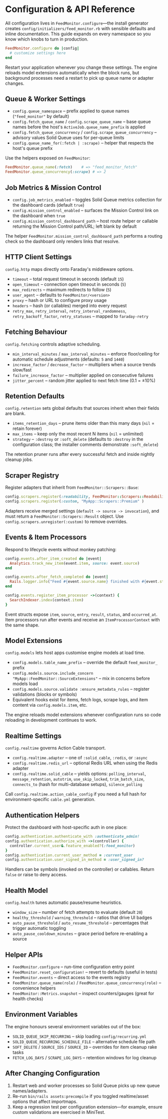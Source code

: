 # Configuration & API Reference

All configuration lives in `FeedMonitor.configure`—the install generator creates `config/initializers/feed_monitor.rb` with sensible defaults and inline documentation. This guide expands on every namespace so you know which knobs to turn in production.

```ruby
FeedMonitor.configure do |config|
  # customize settings here
end
```

Restart your application whenever you change these settings. The engine reloads model extensions automatically when the block runs, but background processes need a restart to pick up queue name or adapter changes.

## Queue & Worker Settings

- `config.queue_namespace` – prefix applied to queue names (`"feed_monitor"` by default)
- `config.fetch_queue_name` / `config.scrape_queue_name` – base queue names before the host's `ActiveJob.queue_name_prefix` is applied
- `config.fetch_queue_concurrency` / `config.scrape_queue_concurrency` – advisory values Solid Queue uses for per-queue limits
- `config.queue_name_for(:fetch | :scrape)` – helper that respects the host's queue prefix

Use the helpers exposed on `FeedMonitor`:

```ruby
FeedMonitor.queue_name(:fetch)    # => "feed_monitor_fetch"
FeedMonitor.queue_concurrency(:scrape) # => 2
```

## Job Metrics & Mission Control

- `config.job_metrics_enabled` – toggles Solid Queue metrics collection for the dashboard cards (default `true`)
- `config.mission_control_enabled` – surfaces the Mission Control link on the dashboard when `true`
- `config.mission_control_dashboard_path` – host route helper or callable returning the Mission Control path/URL; left blank by default

The helper `FeedMonitor.mission_control_dashboard_path` performs a routing check so the dashboard only renders links that resolve.

## HTTP Client Settings

`config.http` maps directly onto Faraday's middleware options.

- `timeout` – total request timeout in seconds (default `15`)
- `open_timeout` – connection open timeout in seconds (`5`)
- `max_redirects` – maximum redirects to follow (`5`)
- `user_agent` – defaults to `FeedMonitor/<version>`
- `proxy` – hash or URL to configure proxy usage
- `headers` – hash (or callables) merged into every request
- `retry_max`, `retry_interval`, `retry_interval_randomness`, `retry_backoff_factor`, `retry_statuses` – mapped to `faraday-retry`

## Fetching Behaviour

`config.fetching` controls adaptive scheduling.

- `min_interval_minutes` / `max_interval_minutes` – enforce floor/ceiling for automatic schedule adjustments (defaults: `5` and `1440`)
- `increase_factor` / `decrease_factor` – multipliers when a source trends slow/fast
- `failure_increase_factor` – multiplier applied on consecutive failures
- `jitter_percent` – random jitter applied to next fetch time (0.1 = ±10%)

## Retention Defaults

`config.retention` sets global defaults that sources inherit when their fields are blank.

- `items_retention_days` – prune items older than this many days (`nil` = retain forever)
- `max_items` – keep only the most recent N items (`nil` = unlimited)
- `strategy` – `:destroy` or `:soft_delete` (defaults to `:destroy` in the configuration class; the installer comments demonstrate `:soft_delete`)

The retention pruner runs after every successful fetch and inside nightly cleanup jobs.

## Scraper Registry

Register adapters that inherit from `FeedMonitor::Scrapers::Base`:

```ruby
config.scrapers.register(:readability, FeedMonitor::Scrapers::Readability)
config.scrapers.register(:custom, "MyApp::Scrapers::Premium" )
```

Adapters receive merged settings (`default -> source -> invocation`), and must return a `FeedMonitor::Scrapers::Result` object. Use `config.scrapers.unregister(:custom)` to remove overrides.

## Events & Item Processors

Respond to lifecycle events without monkey patching:

```ruby
config.events.after_item_created do |event|
  Analytics.track_new_item(event.item, source: event.source)
end

config.events.after_fetch_completed do |event|
  Rails.logger.info("Feed #{event.source.name} finished with #{event.status}")
end

config.events.register_item_processor ->(context) {
  SearchIndexer.index(context.item)
}
```

Event structs expose `item`, `source`, `entry`, `result`, `status`, and `occurred_at`. Item processors run after events and receive an `ItemProcessorContext` with the same shape.

## Model Extensions

`config.models` lets host apps customise engine models at load time.

- `config.models.table_name_prefix` – override the default `feed_monitor_` prefix
- `config.models.source.include_concern "MyApp::FeedMonitor::SourceExtensions"` – mix in concerns before models load
- `config.models.source.validate :ensure_metadata_rules` – register validations (blocks or symbols)
- Equivalent hooks exist for items, fetch logs, scrape logs, and item content via `config.models.item`, etc.

The engine reloads model extensions whenever configuration runs so code reloading in development continues to work.

## Realtime Settings

`config.realtime` governs Action Cable transport.

- `config.realtime.adapter` – one of `:solid_cable`, `:redis`, or `:async`
- `config.realtime.redis_url` – optional Redis URL when using the Redis adapter
- `config.realtime.solid_cable` – yields options: `polling_interval`, `message_retention`, `autotrim`, `use_skip_locked`, `trim_batch_size`, `connects_to` (hash for multi-database setups), `silence_polling`

Call `config.realtime.action_cable_config` if you need a full hash for environment-specific `cable.yml` generation.

## Authentication Helpers

Protect the dashboard with host-specific auth in one place:

```ruby
config.authentication.authenticate_with :authenticate_admin!
config.authentication.authorize_with ->(controller) {
  controller.current_user&.feature_enabled?(:feed_monitor)
}
config.authentication.current_user_method = :current_user
config.authentication.user_signed_in_method = :user_signed_in?
```

Handlers can be symbols (invoked on the controller) or callables. Return `false` or raise to deny access.

## Health Model

`config.health` tunes automatic pause/resume heuristics.

- `window_size` – number of fetch attempts to evaluate (default `20`)
- `healthy_threshold` / `warning_threshold` – ratios that drive UI badges
- `auto_pause_threshold` / `auto_resume_threshold` – percentages that trigger automatic toggling
- `auto_pause_cooldown_minutes` – grace period before re-enabling a source

## Helper APIs

- `FeedMonitor.configure` – run-time configuration entry point
- `FeedMonitor.reset_configuration!` – revert to defaults (useful in tests)
- `FeedMonitor.events` – direct access to the events registry
- `FeedMonitor.queue_name(role)` / `FeedMonitor.queue_concurrency(role)` – convenience helpers
- `FeedMonitor::Metrics.snapshot` – inspect counters/gauges (great for health checks)

## Environment Variables

The engine honours several environment variables out of the box:

- `SOLID_QUEUE_SKIP_RECURRING` – skip loading `config/recurring.yml`
- `SOLID_QUEUE_RECURRING_SCHEDULE_FILE` – alternative schedule file path
- `SOFT_DELETE` / `SOURCE_IDS` / `SOURCE_ID` – overrides for item cleanup rake tasks
- `FETCH_LOG_DAYS` / `SCRAPE_LOG_DAYS` – retention windows for log cleanup

## After Changing Configuration

1. Restart web and worker processes so Solid Queue picks up new queue names/adapters.
2. Re-run `bin/rails assets:precompile` if you toggled realtime/asset options that affect importmaps.
3. Keep a regression test per configuration extension—for example, ensure custom validations are exercised in MiniTest.
